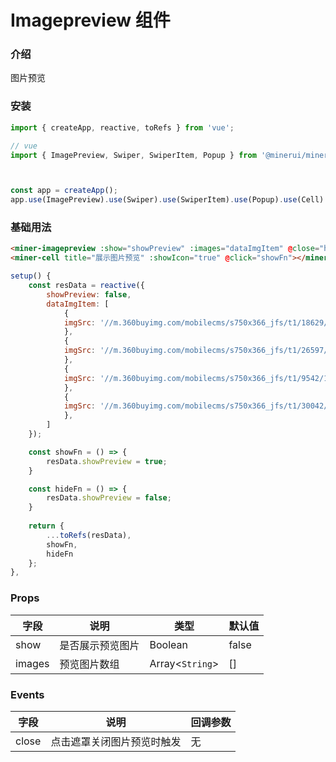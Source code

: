 # Imagepreview 组件

### 介绍
    
图片预览

### 安装

```javascript
import { createApp, reactive, toRefs } from 'vue';

// vue
import { ImagePreview, Swiper, SwiperItem, Popup } from '@minerui/minerui';



const app = createApp();
app.use(ImagePreview).use(Swiper).use(SwiperItem).use(Popup).use(Cell).use(Icon);
```

### 基础用法

```html
<miner-imagepreview :show="showPreview" :images="dataImgItem" @close="hideFn" />
<miner-cell title="展示图片预览" :showIcon="true" @click="showFn"></miner-cell>
```

```javascript
setup() {
    const resData = reactive({
        showPreview: false,
        dataImgItem: [
            {
            imgSrc: '//m.360buyimg.com/mobilecms/s750x366_jfs/t1/18629/34/3378/144318/5c263f64Ef0e2bff0/0d650e0aa2e852ee.jpg',
            },
            {
            imgSrc: '//m.360buyimg.com/mobilecms/s750x366_jfs/t1/26597/30/4870/174583/5c35c5d2Ed55eedc6/50e27870c25e7a82.png',
            },
            {
            imgSrc: '//m.360buyimg.com/mobilecms/s750x366_jfs/t1/9542/17/12873/201687/5c3c4362Ea9eb757d/60026b40a9d60d85.jpg',
            },
            {
            imgSrc: '//m.360buyimg.com/mobilecms/s750x366_jfs/t1/30042/36/427/82951/5c3bfdabE3faf2f66/9adca782661c988c.jpg',
            },
        ]
    });

    const showFn = () => {
        resData.showPreview = true;
    }

    const hideFn = () => {
        resData.showPreview = false;
    }
    
    return {
        ...toRefs(resData),
        showFn,
        hideFn
    };
},
```
    
### Props

| 字段 | 说明 | 类型 | 默认值
|----- | ----- | ----- | ----- 
| show | 是否展示预览图片 | Boolean | false
| images | 预览图片数组 | Array<`String`> | []
    
### Events

|字段|说明|回调参数|
|--|--|--|
|close|点击遮罩关闭图片预览时触发|无|
    